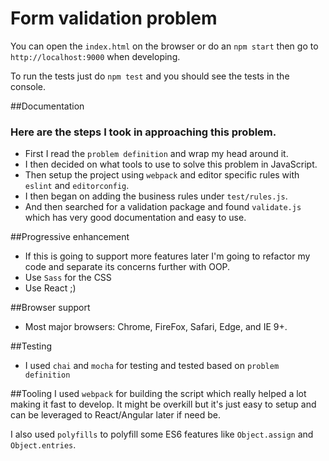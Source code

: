 # Form validation problem
You can open the `index.html` on the browser or do an `npm start` then go to `http://localhost:9000` when developing.

To run the tests just do `npm test` and you should see the tests in the console.

##Documentation
### Here are the steps I took in approaching this problem.
- First I read the `problem definition` and wrap my head around it.
- I then decided on what tools to use to solve this problem in JavaScript.
- Then setup the project using `webpack` and editor specific rules with `eslint` and `editorconfig`.
- I then began on adding the business rules under `test/rules.js`.
- And then searched for a validation package and found `validate.js` which has very good documentation and easy to use.

##Progressive enhancement
- If this is going to support more features later I'm going to refactor my code and separate its concerns further with OOP.
- Use `Sass` for the CSS
- Use React ;)

##Browser support
- Most major browsers: Chrome, FireFox, Safari, Edge, and IE 9+.

##Testing
- I used `chai` and `mocha` for testing and tested based on `problem definition`

##Tooling
I used `webpack` for building the script which really helped a lot making it fast to develop. It might be overkill but it's just easy to setup and can be leveraged to React/Angular later if need be.

I also used `polyfills` to polyfill some ES6 features like `Object.assign` and `Object.entries`.
